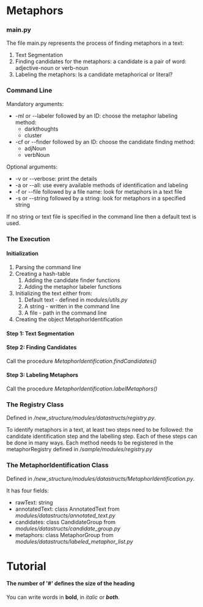 # Metaphors

### main.py

The file main.py represents the process of finding metaphors in a text:
1. Text Segmentation
2. Finding candidates for the metaphors: a candidate is a pair of word: adjective-noun or verb-noun 
3. Labeling the metaphors: Is a candidate metaphorical or literal? 

### Command Line
Mandatory arguments:
* -ml or --labeler followed by an ID: choose the metaphor labeling method:
    * darkthoughts
    * cluster
* -cf or --finder followed by an ID: choose the candidate finding method:
    * adjNoun
    * verbNoun
    
Optional  arguments:
* -v or --verbose: print the details
* -a or --all: use every available methods of identification and labeling
* -f or --file followed by a file name: look for metaphors in a text file
* -s or --string followed by a string: look for metaphors in a specified string

If no string or text file is specified in the command line then a default text is used.

### The Execution
#### Initialization

1. Parsing the command line
2. Creating a hash-table
    1. Adding the candidate finder functions
    2. Adding the metaphor labeler functions
3. Initializing the text either from:
    1. Default text - defined in _modules/utils.py_
    2. A string - written in the command line
    3. A file - path in the command line
4. Creating the object MetaphorIdentification
    
#### Step 1: Text Segmentation


#### Step 2: Finding Candidates
Call the procedure _MetaphorIdentification.findCandidates()_

#### Step 3: Labeling Metaphors
Call the procedure _MetaphorIdentification.labelMetaphors()_
    
### The Registry Class
Defined in _/new\_structure/modules/datastructs/registry.py_.

To identify metaphors in a text, at least two steps need to be followed:
the candidate identification step and the labelling step.
Each of these steps can be done in many ways.
Each method needs to be registered in the metaphorRegistry defined in 
_/sample/modules/registry.py_

### The MetaphorIdentification Class
Defined in _/new\_structure/modules/datastructs/MetaphorIdentification.py_.

It has four fields:
* rawText: string
* annotatedText: class AnnotatedText from _modules/datastructs/annotated_text.py_
* candidates: class CandidateGroup from _modules/datastructs/candidate_group.py_
* metaphors: class MetaphorGroup from _modules/datastructs/labeled_metaphor_list.py_



# Tutorial

#### The number of '#' defines the size of the heading

You can write words in **bold**, in _italic_ or **_both_**.